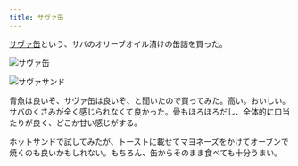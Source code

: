 ```yaml
---
title: サヴァ缶
---
```


[サヴァ缶](https://www.amazon.co.jp/dp/B00KIARF78)という、サバのオリーブオイル漬けの缶詰を買った。

![](https://i.imgur.com/KRBzQKDh.jpg "サヴァ缶")

![](https://i.imgur.com/3A9hTFJh.jpg "サヴァサンド")

青魚は良いぞ、サヴァ缶は良いぞ、と聞いたので買ってみた。高い。おいしい。サバのくさみが全く感じられなくて良かった。骨もほろほろだし、全体的に口当たりが良く、どこか甘い感じがする。

ホットサンドで試してみたが、トーストに載せてマヨネーズをかけてオーブンで焼くのも良いかもしれない。もちろん、缶からそのまま食べても十分うまい。
